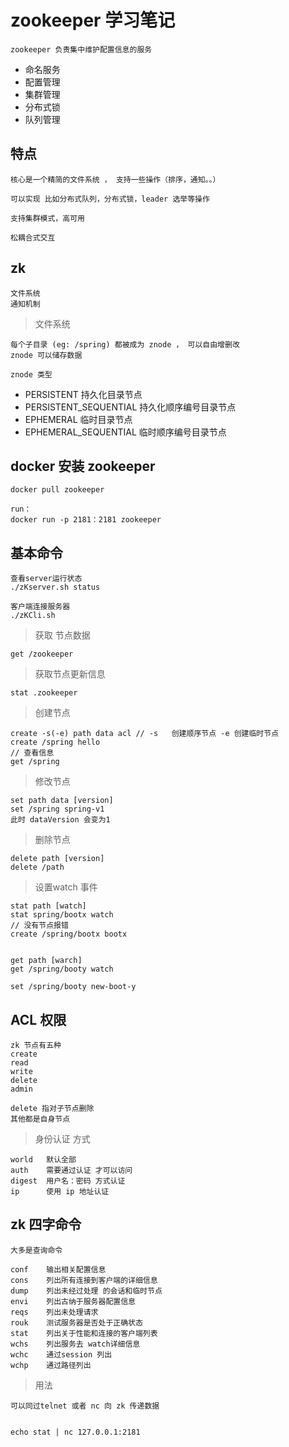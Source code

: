 

# zookeeper 学习笔记

    zookeeper 负责集中维护配置信息的服务
    
- 命名服务
- 配置管理
- 集群管理
- 分布式锁
- 队列管理

## 特点

    核心是一个精简的文件系统 ， 支持一些操作（排序，通知。。）
    
    可以实现 比如分布式队列，分布式锁，leader 选举等操作
    
    支持集群模式，高可用
    
    松耦合式交互
    
    
## zk
    
    文件系统
    通知机制
    
> 文件系统

    每个子目录 (eg: /spring) 都被成为 znode ， 可以自由增删改
    znode 可以储存数据
    
    znode 类型
    
- PERSISTENT    持久化目录节点 
- PERSISTENT_SEQUENTIAL 持久化顺序编号目录节点 
- EPHEMERAL 临时目录节点 
- EPHEMERAL_SEQUENTIAL 临时顺序编号目录节点 
    
## docker 安装 zookeeper
    
    docker pull zookeeper
    
    run：
    docker run -p 2181：2181 zookeeper
    
    
## 基本命令
    
    查看server运行状态
    ./zKserver.sh status
    
    客户端连接服务器
    ./zKCli.sh
    
    
> 获取 节点数据
 
    get /zookeeper
    
> 获取节点更新信息
 
    stat .zookeeper
    
> 创建节点
 
    create -s(-e) path data acl // -s   创建顺序节点 -e 创建临时节点
    create /spring hello
    // 查看信息
    get /spring
    
    
> 修改节点
 
    set path data [version]
    set /spring spring-v1
    此时 dataVersion 会变为1
    
> 删除节点
  
    delete path [version]
    delete /path
    
> 设置watch 事件

    stat path [watch]
    stat spring/bootx watch
    // 没有节点报错
    create /spring/bootx bootx
    
    
    get path [warch]    
    get /spring/booty watch
    
    set /spring/booty new-boot-y
    
    
    
## ACL 权限

    zk 节点有五种
    create
    read
    write
    delete  
    admin
    
    delete 指对子节点删除
    其他都是自身节点
    
> 身份认证 方式

    world   默认全部
    auth    需要通过认证 才可以访问
    digest  用户名：密码 方式认证
    ip      使用 ip 地址认证
    


## zk 四字命令

    大多是查询命令

    conf    输出相关配置信息
    cons    列出所有连接到客户端的详细信息
    dump    列出未经过处理 的会话和临时节点
    envi    列出古纳于服务器配置信息
    reqs    列出未处理请求
    rouk    测试服务器是否处于正确状态
    stat    列出关于性能和连接的客户端列表
    wchs    列出服务去 watch详细信息
    wchc    通过session 列出
    wchp    通过路径列出
    
    
> 用法

    可以同过telnet 或者 nc 向 zk 传递数据
    
    
    echo stat | nc 127.0.0.1:2181
    